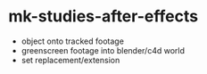# mk-studies-after-effects

- object onto tracked footage
- greenscreen footage into blender/c4d world
- set replacement/extension

